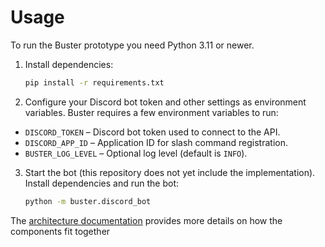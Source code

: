 # Usage
To run the Buster prototype you need Python 3.11 or newer.

1. Install dependencies:
   ```bash
   pip install -r requirements.txt
   ```
2. Configure your Discord bot token and other settings as environment variables.
Buster requires a few environment variables to run:

- `DISCORD_TOKEN` – Discord bot token used to connect to the API.
- `DISCORD_APP_ID` – Application ID for slash command registration.
- `BUSTER_LOG_LEVEL` – Optional log level (default is `INFO`).

3. Start the bot (this repository does not yet include the implementation).
Install dependencies and run the bot:

    ```bash
    python -m buster.discord_bot
    ```

The [architecture documentation](architecture.md) provides more details on how the components fit together
